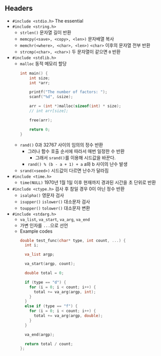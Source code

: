 ## Headers

- `#include <stdio.h>` The essential
- `#include <string.h>`
  - `strlen()` 문자열 길이 반환
  - `memcpy(<save>, <copy>, <len>)` 문자배열 복사
  - `memchr(<where>, <char>, <len>)` `<char>` 이후의 문자열 전부 반환
  - `strcmp(<char>, <char>)` 두 문자열이 같으면 `0` 반환
- `#include <stdlib.h>`
  - `malloc` 동적 메모리 할당
    ```c
    int main() {
        int size;
        int *arr;

        printf("The number of factors: ");
        scanf("%d", &size);

        arr = (int *)malloc(sizeof(int) * size);
        // int arr[size];

        free(arr);

        return 0;
    }
    ```
  - `rand()` 0과 32767 사이의 임의의 정수 반환
    - 그러나 함수 호출 순서에 따라서 매번 일정한 수 반환
      - 그래서 `srand()`를 이용해 시드값을 바꾼다.
    - `rand() % (b - a + 1) + a` a와 b 사이의 난수 발생
  - `srand(<seed>)` 시드값이 다르면 난수가 달라짐
- `#include <time.h>`
  - `time(NULL)` 1970년 1월 1일 이후 현재까지 경과된 시간을 초 단위로 반환
- `#include <ctype.h>` 검사 후 참일 경우 0이 아닌 정수 반환
  - `isalpha()` 영문자 검사
  - `isupper()` `islower()` 대소문자 검사
  - `toupper()` `tolower()` 대소문자 변환
- `#include <stdarg.h>`
  - `va_list`, `va_start`, `va_arg`, `va_end`
  - 가변 인자를 `...`으로 선언
  - Example codes
    ```c
    double test_func(char* type, int count, ...) {
      int i;

      va_list argp;

      va_start(argp, count);

      double total = 0;

      if (type == "d") {
        for (i = 0; i < count; i++) {
          total += va_arg(argp, int);
        }
      }
      else if (type == "f") {
        for (i = 0; i < count; i++) {
          total += va_arg(argp, double);
        }
      }

      va_end(argp);

      return total / count;
    };
    ```
